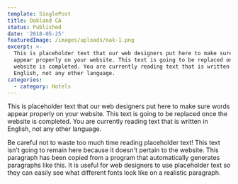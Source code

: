 ```yaml
---
template: SinglePost
title: Oakland CA
status: Published
date: '2018-05-25'
featuredImage: /images/uploads/oak-1.png
excerpt: >-
  This is placeholder text that our web designers put here to make sure words
  appear properly on your website. This text is going to be replaced once the
  website is completed. You are currently reading text that is written in
  English, not any other language.
categories:
  - category: Hotels
---
```


This is placeholder text that our web designers put here to make sure words appear properly on your website. This text is going to be replaced once the website is completed. You are currently reading text that is written in English, not any other language.

Be careful not to waste too much time reading placeholder text! This text isn’t going to remain here because it doesn't pertain to the website. This paragraph has been copied from a program that automatically generates paragraphs like this. It is useful for web designers to use placeholder text so they can easily see what different fonts look like on a realistic paragraph.

